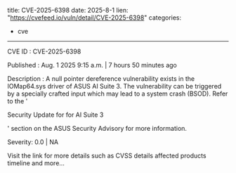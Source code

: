  
title: CVE-2025-6398
date: 2025-8-1
lien: "https://cvefeed.io/vuln/detail/CVE-2025-6398"
categories:
  - cve
---

CVE ID : CVE-2025-6398

Published :  Aug. 1
2025
9:15 a.m. | 7 hours
50 minutes ago

Description : A null pointer dereference vulnerability exists in the IOMap64.sys driver of ASUS AI Suite 3. The vulnerability can be triggered by a specially crafted input
which may lead to a system crash (BSOD). Refer to the '

Security Update for for AI Suite 3

' section on the ASUS Security Advisory for more information.

Severity: 0.0 | NA

Visit the link for more details
such as CVSS details
affected products
timeline
and more...
